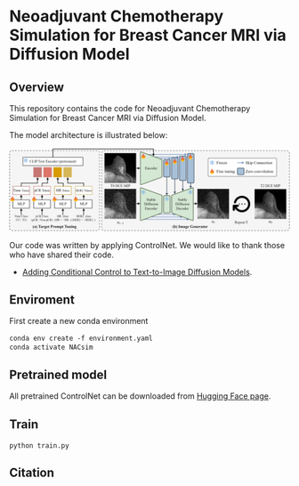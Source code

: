 # Neoadjuvant Chemotherapy Simulation for Breast Cancer MRI via Diffusion Model



## Overview

This repository contains the code for Neoadjuvant Chemotherapy Simulation for Breast Cancer MRI via Diffusion Model.

The model architecture is illustrated below: 

![fig2](./asset/fig2.png)



Our code was written by applying ControlNet. We would like to thank those who have shared their code.

- [Adding Conditional Control to Text-to-Image Diffusion Models](https://github.com/lllyasviel/ControlNet?tab=readme-ov-file). 



## Enviroment

First create a new conda environment

```shell
conda env create -f environment.yaml
conda activate NACsim
```



## Pretrained model

All pretrained ControlNet can be downloaded from [Hugging Face page](https://huggingface.co/thibaud/controlnet-sd21/tree/main). 



## Train

```shell
python train.py
```



## Citation
